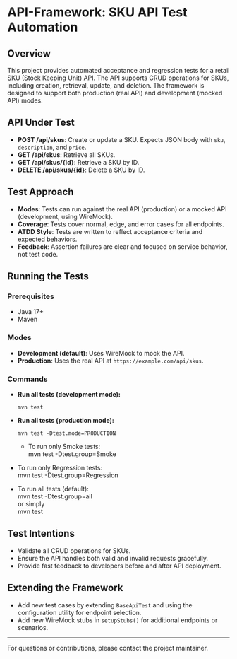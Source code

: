 # API-Framework: SKU API Test Automation

## Overview
This project provides automated acceptance and regression tests for a retail SKU (Stock Keeping Unit) API. The API supports CRUD operations for SKUs, including creation, retrieval, update, and deletion. The framework is designed to support both production (real API) and development (mocked API) modes.

## API Under Test
- **POST /api/skus**: Create or update a SKU. Expects JSON body with `sku`, `description`, and `price`.
- **GET /api/skus**: Retrieve all SKUs.
- **GET /api/skus/{id}**: Retrieve a SKU by ID.
- **DELETE /api/skus/{id}**: Delete a SKU by ID.

## Test Approach
- **Modes**: Tests can run against the real API (production) or a mocked API (development, using WireMock).
- **Coverage**: Tests cover normal, edge, and error cases for all endpoints.
- **ATDD Style**: Tests are written to reflect acceptance criteria and expected behaviors.
- **Feedback**: Assertion failures are clear and focused on service behavior, not test code.

## Running the Tests

### Prerequisites
- Java 17+
- Maven

### Modes
- **Development (default)**: Uses WireMock to mock the API.
- **Production**: Uses the real API at `https://example.com/api/skus`.

### Commands
- **Run all tests (development mode):**
  ```
  mvn test
  ```
- **Run all tests (production mode):**
  ```
  mvn test -Dtest.mode=PRODUCTION
  ```
  - To run only Smoke tests:  
  mvn test -Dtest.group=Smoke

- To run only Regression tests:  
  mvn test -Dtest.group=Regression

- To run all tests (default):  
  mvn test -Dtest.group=all  
  or simply  
  mvn test

## Test Intentions
- Validate all CRUD operations for SKUs.
- Ensure the API handles both valid and invalid requests gracefully.
- Provide fast feedback to developers before and after API deployment.

## Extending the Framework
- Add new test cases by extending `BaseApiTest` and using the configuration utility for endpoint selection.
- Add new WireMock stubs in `setupStubs()` for additional endpoints or scenarios.

---

For questions or contributions, please contact the project maintainer.
